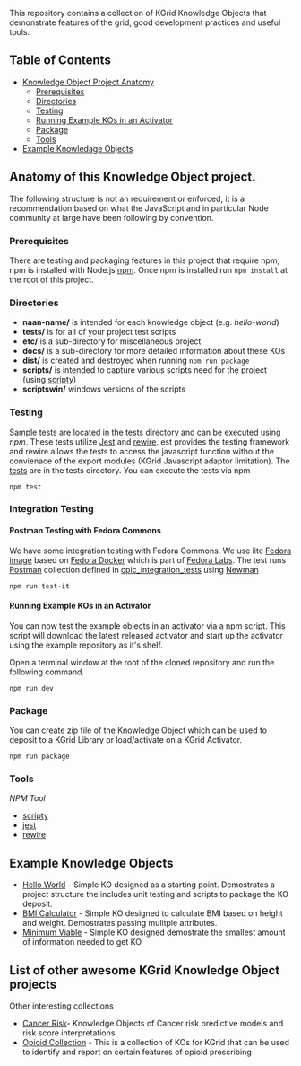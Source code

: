 This repository contains a collection of KGrid Knowledge Objects that demonstrate features 
of the grid, good development practices and useful tools.

## Table of Contents
- [Knowledge Object Project Anatomy](#anatomy-of-this-knowledge-object-project)
  * [Prerequisites](#rerequisites)
  * [Directories](#directories)
  * [Testing](#testing)
  * [Running Example KOs in an Activator](#running-example-collection-in-an-activator)
  * [Package](#package)
  * [Tools](#tools)
- [Example Knowledage Objects](#example-knowledge-objects )  

## Anatomy of this Knowledge Object project.
The following structure is not an requirement or enforced, it is a recommendation based 
on what the JavaScript and in particular Node community at large have been following by convention.

### Prerequisites
There are testing and packaging features in this project that require npm, npm is installed with Node.js
[npm](https://www.npmjs.com/get-npm).  Once npm is installed run  ```npm install``` at the root of this project.

### Directories

* **naan-name/** is intended for each knowledge object (e.g. _hello-world_)
* **tests/** is for all of your project test scripts
* **etc/** is a sub-directory for miscellaneous project
* **docs/** is a sub-directory for more detailed information about these KOs
* **dist/** is created and destroyed when running ```npm run package``` 
* **scripts/** is intended to capture various scripts need for the project (using [scripty](https://www.npmjs.com/package/scripty))
* **scriptswin/** windows versions of the scripts


### Testing 
Sample tests are located in the tests directory and can be executed using _npm_.  These tests utilize 
[Jest](https://jestjs.io/) and  [rewire](https://github.com/jhnns/rewire). est provides the testing 
framework and rewire allows the tests to access the javascript function without the 
convienace of the export modules (KGrid Javascript adaptor limitation).  The [tests](../tests) are in 
the tests directory.  You can execute the tests via npm

```
npm test
```

### Integration Testing

#### Postman Testing with Fedora Commons 
We have some integration testing with Fedora Commons.  We use lite
[Fedora image](https://hub.docker.com/r/kgrid/fcrepo/) based on [Fedora Docker](https://hub.docker.com/r/yinlinchen/fcrepo4-docker/) 
which is part of [Fedora Labs](https://github.com/fcrepo4-labs). The test runs [Postman](https://www.getpostman.com/) 
collection defined in [cpic_integration_tests](tests/tests/fcrepo.postman_collection.json) using
 [Newman](https://www.npmjs.com/package/newman)

```
npm run test-it
```

#### Running Example KOs in an Activator
You can now test the example objects in an activator via a npm script. This script will download the 
latest released activator and start up the activator using the example repository as it's shelf. 

Open a terminal window at the root of the cloned repository and run the following command.

```
npm run dev
```

### Package 

You can create zip file of the Knowledge Object which can be used to deposit to a KGrid 
Library or load/activate on a KGrid Activator. 

```
npm run package
```

### Tools

*NPM Tool*
* [scripty](https://www.npmjs.com/package/scripty)
* [jest](https://jestjs.io/) 
* [rewire](https://github.com/jhnns/rewire)

## Example Knowledge Objects 
 * [Hello World](hello-world) - Simple KO designed as a starting point. Demostrates a project structure the includes unit testing and scripts to package the KO deposit.
 * [BMI Calculator](ri-bmicalc) -  Simple KO designed to calculate BMI based on height and weight.  Demostrates passing mulitple attributes. 
 * [Minimum Viable](mvo-kgrid) -  Simple KO designed demostrate the smallest amount of information needed to get KO

## List of other awesome KGrid Knowledge Object projects
Other interesting collections

* [Cancer Risk](https://github.com/kgrid-objects/cancer-risk-collection)- Knowledge Objects of Cancer risk 
predictive models and risk score interpretations
* [Opioid Collection](https://github.com/kgrid-objects/opioid-collection) - This is a collection 
of KOs for KGrid that can be used to identify and report on certain features of opioid prescribing
